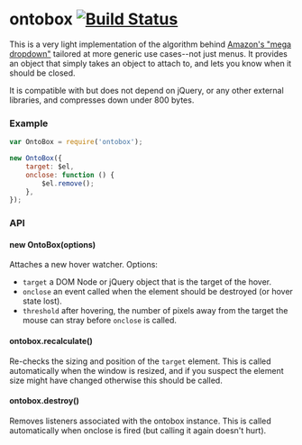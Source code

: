 # ontobox [![Build Status](https://travis-ci.org/WatchBeam/ontobox.svg?branch=master)](https://travis-ci.org/WatchBeam/ontobox)

This is a very light implementation of the algorithm behind [Amazon's "mega dropdown"](http://bjk5.com/post/44698559168/breaking-down-amazons-mega-dropdown) tailored at more generic use cases--not just menus. It provides an object that simply takes an object to attach to, and lets you know when it should be closed.

It is compatible with but does not depend on jQuery, or any other external libraries, and compresses down under 800 bytes.

### Example

```js
var OntoBox = require('ontobox');

new OntoBox({
    target: $el,
    onclose: function () {
        $el.remove();
    },
});
```

### API

#### new OntoBox(options)

Attaches a new hover watcher. Options:

 - `target` a DOM Node or jQuery object that is the target of the hover.
 - `onclose` an event called when the element should be destroyed (or hover state lost).
 - `threshold` after hovering, the number of pixels away from the target the mouse can stray before `onclose` is called.

#### ontobox.recalculate()

Re-checks the sizing and position of the `target` element. This is called automatically when the window is resized, and if you suspect the element size might have changed otherwise this should be called.

#### ontobox.destroy()

Removes listeners associated with the ontobox instance. This is called automatically when onclose is fired (but calling it again doesn't hurt).
